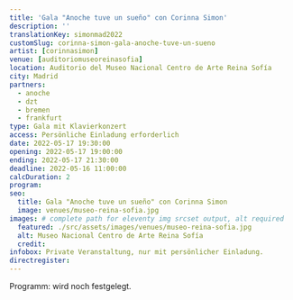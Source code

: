 ```yaml
---
title: 'Gala "Anoche tuve un sueño" con Corinna Simon'
description: ''
translationKey: simonmad2022
customSlug: corinna-simon-gala-anoche-tuve-un-sueno
artist: [corinnasimon]
venue: [auditoriomuseoreinasofia]
location: Auditorio del Museo Nacional Centro de Arte Reina Sofía
city: Madrid
partners:
  - anoche
  - dzt
  - bremen
  - frankfurt
type: Gala mit Klavierkonzert
access: Persönliche Einladung erforderlich
date: 2022-05-17 19:30:00
opening: 2022-05-17 19:00:00
ending: 2022-05-17 21:30:00
deadline: 2022-05-16 11:00:00
calcDuration: 2
program:
seo:
  title: Gala "Anoche tuve un sueño" con Corinna Simon
  image: venues/museo-reina-sofia.jpg
images: # complete path for eleventy img srcset output, alt required
  featured: ./src/assets/images/venues/museo-reina-sofia.jpg
  alt: Museo Nacional Centro de Arte Reina Sofía
  credit:
infobox: Private Veranstaltung, nur mit persönlicher Einladung.
directregister:
---
```


Programm: wird noch festgelegt.
